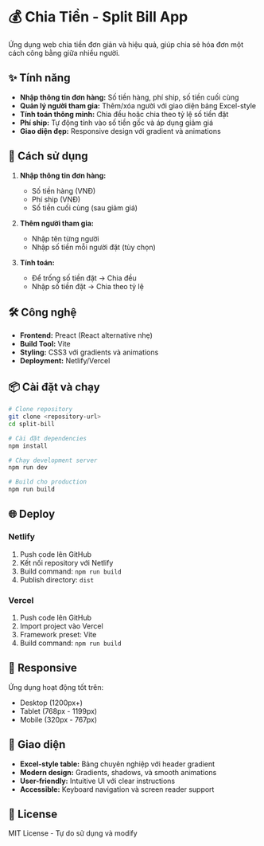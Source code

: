 # 💰 Chia Tiền - Split Bill App

Ứng dụng web chia tiền đơn giản và hiệu quả, giúp chia sẻ hóa đơn một cách công bằng giữa nhiều người.

## ✨ Tính năng

- **Nhập thông tin đơn hàng:** Số tiền hàng, phí ship, số tiền cuối cùng
- **Quản lý người tham gia:** Thêm/xóa người với giao diện bảng Excel-style
- **Tính toán thông minh:** Chia đều hoặc chia theo tỷ lệ số tiền đặt
- **Phí ship:** Tự động tính vào số tiền gốc và áp dụng giảm giá
- **Giao diện đẹp:** Responsive design với gradient và animations

## 🚀 Cách sử dụng

1. **Nhập thông tin đơn hàng:**

   - Số tiền hàng (VNĐ)
   - Phí ship (VNĐ)
   - Số tiền cuối cùng (sau giảm giá)

2. **Thêm người tham gia:**

   - Nhập tên từng người
   - Nhập số tiền mỗi người đặt (tùy chọn)

3. **Tính toán:**
   - Để trống số tiền đặt → Chia đều
   - Nhập số tiền đặt → Chia theo tỷ lệ

## 🛠️ Công nghệ

- **Frontend:** Preact (React alternative nhẹ)
- **Build Tool:** Vite
- **Styling:** CSS3 với gradients và animations
- **Deployment:** Netlify/Vercel

## 📦 Cài đặt và chạy

```bash
# Clone repository
git clone <repository-url>
cd split-bill

# Cài đặt dependencies
npm install

# Chạy development server
npm run dev

# Build cho production
npm run build
```

## 🌐 Deploy

### Netlify

1. Push code lên GitHub
2. Kết nối repository với Netlify
3. Build command: `npm run build`
4. Publish directory: `dist`

### Vercel

1. Push code lên GitHub
2. Import project vào Vercel
3. Framework preset: Vite
4. Build command: `npm run build`

## 📱 Responsive

Ứng dụng hoạt động tốt trên:

- Desktop (1200px+)
- Tablet (768px - 1199px)
- Mobile (320px - 767px)

## 🎨 Giao diện

- **Excel-style table:** Bảng chuyên nghiệp với header gradient
- **Modern design:** Gradients, shadows, và smooth animations
- **User-friendly:** Intuitive UI với clear instructions
- **Accessible:** Keyboard navigation và screen reader support

## 📄 License

MIT License - Tự do sử dụng và modify
